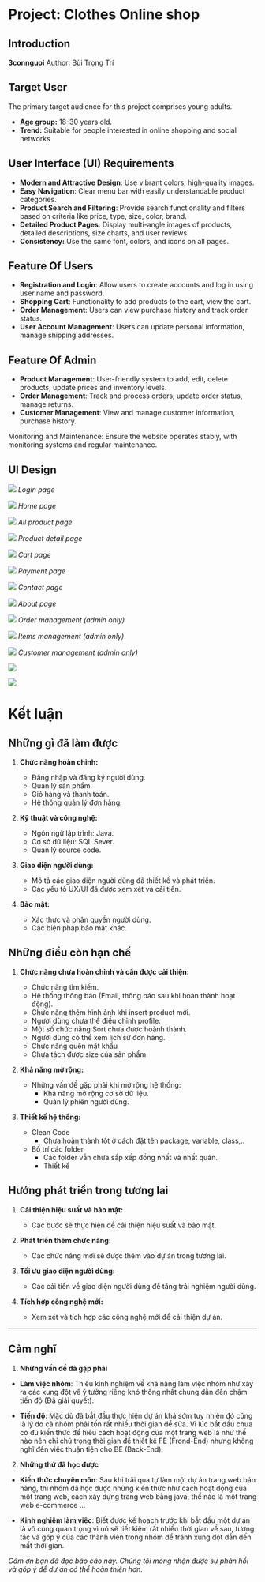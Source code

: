 # Project: Clothes Online shop

## Introduction

**3connguoi**
Author: Bùi Trọng Trí
## Target User

The primary target audience for this project comprises young adults.
- **Age group:** 18-30 years old.
- **Trend:** Suitable for people interested in online shopping and social networks


## User Interface (UI) Requirements
- **Modern and Attractive Design**: Use vibrant colors, high-quality images.
- **Easy Navigation**: Clear menu bar with easily understandable product categories.
- **Product Search and Filtering**: Provide search functionality and filters based on criteria like price, type, size, color, brand.
- **Detailed Product Pages**: Display multi-angle images of products, detailed descriptions, size charts, and user reviews.
- **Consistency:** Use the same font, colors, and icons on all pages.

## Feature Of Users

- **Registration and Login**: Allow users to create accounts and log in using user name and password.
- **Shopping Cart**: Functionality to add products to the cart, view the cart.
- **Order Management**: Users can view purchase history and track order status.
- **User Account Management**: Users can update personal information, manage shipping addresses.

## Feature Of Admin

- **Product Management**: User-friendly system to add, edit, delete products, update prices and inventory levels.
- **Order Management**: Track and process orders, update order status, manage returns.
- **Customer Management**: View and manage customer information, purchase history.

Monitoring and Maintenance: Ensure the website operates stably, with monitoring systems and regular maintenance.

## UI Design

![](Img/Login.png)
*Login page*

![](Img/HomePage.png)
*Home page*

![](Img/All-ProductPage.jpg)
*All product page*

![](Img/Product-DetailPage.jpg)
*Product detail page*

![](Img/CartPage.png)
*Cart page*

![](Img/PaymentPage.png)
*Payment page*

![](Img/Contact.png)
*Contact page*

![](Img/AboutPage.png)
*About page*

![](Img/Ordermanagement.png)
*Order management (admin only)*

![](Img/Iteammanagement.png)
*Items management (admin only)*

![](Img/Customermanagement.png)
*Customer management (admin only)*

![](Img/Database.jpg) 

![](Img/1.png) 

# Kết luận

## Những gì đã làm được

1. **Chức năng hoàn chỉnh:**
     - Đăng nhập và đăng ký người dùng.
     - Quản lý sản phẩm.
     - Giỏ hàng và thanh toán.
     - Hệ thống quản lý đơn hàng.

2. **Kỹ thuật và công nghệ:**
     - Ngôn ngữ lập trình: Java.
     - Cơ sở dữ liệu: SQL Sever.
     - Quản lý source code.

3. **Giao diện người dùng:**
   - Mô tả các giao diện người dùng đã thiết kế và phát triển.
   - Các yếu tố UX/UI đã được xem xét và cải tiến.

4. **Bảo mật:**
     - Xác thực và phân quyền người dùng.
     - Các biện pháp bảo mật khác.

## Những điều còn hạn chế

1. **Chức năng chưa hoàn chỉnh và cần được cải thiện:**
     - Chức năng tìm kiếm.
     - Hệ thống thông báo (Email, thông báo sau khi hoàn thành hoạt động).
     - Chức năng thêm hình ảnh khi insert product mới.
     - Người dùng chưa thể điều chỉnh profile.
     - Một số chức năng Sort chưa được hoành thành.
     - Người dùng có thể xem lịch sử đơn hàng.
     - Chức năng quên mật khẩu
     - Chưa tách được size của sản phẩm 

2. **Khả năng mở rộng:**
   - Những vấn đề gặp phải khi mở rộng hệ thống:
     - Khả năng mở rộng cơ sở dữ liệu.
     - Quản lý phiên người dùng.

3. **Thiết kế hệ thống:**
   - Clean Code
     - Chưa hoàn thành tốt ở cách đặt tên package, variable, class,..
   - Bố trí các folder
     - Các folder vẫn chưa sắp xếp đồng nhất và nhất quán.
     - Thiết kế 

## Hướng phát triển trong tương lai

1. **Cải thiện hiệu suất và bảo mật:**
   - Các bước sẽ thực hiện để cải thiện hiệu suất và bảo mật.

2. **Phát triển thêm chức năng:**
   - Các chức năng mới sẽ được thêm vào dự án trong tương lai.

3. **Tối ưu giao diện người dùng:**
   - Các cải tiến về giao diện người dùng để tăng trải nghiệm người dùng.

4. **Tích hợp công nghệ mới:**
   - Xem xét và tích hợp các công nghệ mới để cải thiện dự án.

---
## Cảm nghĩ

1. **Những vấn đề đã gặp phải**

 - **Làm việc nhóm**: Thiếu kinh nghiệm về khả năng làm việc nhóm như xảy ra các xung đột về ý tưởng riêng khó thống nhất chung dẫn đến chậm tiến độ (Đã giải quyết).

 - **Tiến độ**: Mặc dù đã bắt đầu thực hiện dự án khá sớm tuy nhiên đó cũng là lý do cả nhóm phải tốn rất nhiều thời gian để sửa. Vì lúc bắt đầu chưa có đủ kiến thức để hiểu cách hoạt động của một trang web là như thế nào nên chỉ chú trọng thời gian để thiết kế FE (Frond-End) nhưng không nghĩ đến việc thuận tiện cho BE (Back-End).

 2. **Những thứ đã học được**

 - **Kiến thức chuyên môn**: Sau khi trãi qua tự làm một dự án trang web bán hàng, thì nhóm đã học được những kiến thức như cách hoạt động của một trang web, cách xây dựng trang web bằng java, thế nào là một trang web e-commerce ...
 
 - **Kinh nghiệm làm việc**: Biết được kế hoạch trước khi bắt đầu một dự án là vô cùng quan trọng vì nó sẽ tiết kiệm rất nhiều thời gian về sau, tương tác và góp ý của các thành viên trong nhóm để tránh xung đột dẫn đến mất thời gian.




*Cảm ơn bạn đã đọc báo cáo này. Chúng tôi mong nhận được sự phản hồi và góp ý để dự án có thể hoàn thiện hơn.*



